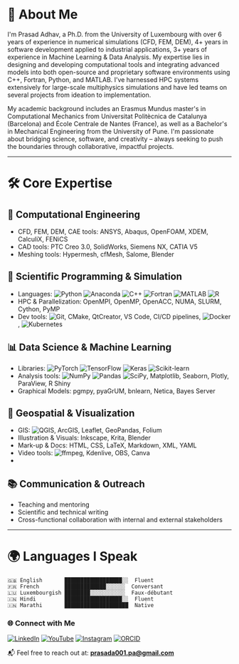 # 👋 About Me

I'm Prasad Adhav, a Ph.D. from the University of Luxembourg with over 6 years of experience in numerical simulations (CFD, FEM, DEM), 4+ years in software development applied to industrial applications, 3+ years of experience in Machine Learning & Data Analysis. My expertise lies in designing and developing computational tools and integrating advanced models into both open-source and proprietary software environments using C++, Fortran, Python, and MATLAB. I’ve harnessed HPC systems extensively for large-scale multiphysics simulations and have led teams on several projects from ideation to implementation.

My academic background includes an Erasmus Mundus master's in Computational Mechanics from Universitat Politècnica de Catalunya (Barcelona) and École Centrale de Nantes (France), as well as a Bachelor's in Mechanical Engineering from the University of Pune. I'm passionate about bridging science, software, and creativity – always seeking to push the boundaries through collaborative, impactful projects.

---

# 🛠️ Core Expertise

## 🧠 Computational Engineering
- CFD, FEM, DEM, CAE tools: ANSYS, Abaqus, OpenFOAM, XDEM, CalculiX, FENiCS
- CAD tools: PTC Creo 3.0, SolidWorks, Siemens NX, CATIA V5
- Meshing tools: Hypermesh, cfMesh, Salome, Blender

## 🧬 Scientific Programming & Simulation
- Languages: ![Python](https://img.shields.io/badge/python-3670A0?style=flat&logo=python&logoColor=ffdd54)
![Anaconda](https://img.shields.io/badge/Anaconda-%2344A833.svg?style=flat&logo=anaconda&logoColor=white)
![C++](https://img.shields.io/badge/C++-00599C?style=flat&logo=c%2B%2B&logoColor=white)
![Fortran](https://img.shields.io/badge/Fortran-734F96?style=flat)
![MATLAB](https://img.shields.io/badge/MATLAB-0076A8?style=flat)
![R](https://img.shields.io/badge/R-276DC3?style=flat&logo=r&logoColor=white)
- HPC & Parallelization: OpenMPI, OpenMP, OpenACC, NUMA, SLURM, Cython, PyMP
- Dev tools: ![Git](https://img.shields.io/badge/Git-F05032?style=flat&logo=git&logoColor=white), CMake, QtCreator, VS Code, CI/CD pipelines, ![Docker](https://img.shields.io/badge/Docker-2496ED?style=flat&logo=docker&logoColor=white), ![Kubernetes](https://img.shields.io/badge/Kubernetes-326CE5?style=flat&logo=kubernetes&logoColor=white)

## 📊 Data Science & Machine Learning
- Libraries: ![PyTorch](https://img.shields.io/badge/PyTorch-EE4C2C?style=flat&logo=pytorch&logoColor=white)
![TensorFlow](https://img.shields.io/badge/TensorFlow-FF6F00?style=flat&logo=tensorflow&logoColor=white)
![Keras](https://img.shields.io/badge/Keras-D00000?style=flat&logo=keras&logoColor=white)
![Scikit-learn](https://img.shields.io/badge/scikit--learn-F7931E?style=flat&logo=scikitlearn&logoColor=white)
- Analysis tools: ![NumPy](https://img.shields.io/badge/NumPy-013243?style=flat&logo=numpy&logoColor=white)
![Pandas](https://img.shields.io/badge/Pandas-150458?style=flat&logo=pandas&logoColor=white)
![SciPy](https://img.shields.io/badge/SciPy-8CAAE6?style=flat&logo=scipy&logoColor=white), Matplotlib, Seaborn, Plotly, ParaView, R Shiny
- Graphical Models: pgmpy, pyaGrUM, bnlearn, Netica, Bayes Server

## 🧭 Geospatial & Visualization
- GIS: ![QGIS](https://img.shields.io/badge/QGIS-589632?style=flat&logo=qgis&logoColor=white), ArcGIS, Leaflet, GeoPandas, Folium
- Illustration & Visuals: Inkscape, Krita, Blender
- Mark-up & Docs: HTML, CSS, LaTeX, Markdown, XML, YAML
- Video tools: ![ffmpeg](https://img.shields.io/badge/FFmpeg-007808?style=flat&logo=ffmpeg&logoColor=white), Kdenlive, OBS, Canva
- 
## 📚 Communication & Outreach
- Teaching and mentoring
- Scientific and technical writing
- Cross-functional collaboration with internal and external stakeholders

---

# 🌍 Languages I Speak

```text
🇬🇧 English       ██████████████████░░  Fluent  
🇫🇷 French        █████████████░░░░░░  Conversant  
🇱🇺 Luxembourgish ████████░░░░░░░░░░░  Faux-débutant  
🇮🇳 Hindi         ██████████████████░░  Fluent  
🇮🇳 Marathi       ████████████████████  Native  
```
### 🌐 Connect with Me

[![LinkedIn](https://img.shields.io/badge/LinkedIn-%230077B5.svg?style=flat&logo=linkedin&logoColor=white)](https://www.linkedin.com/in/psa93/)
[![YouTube](https://img.shields.io/badge/YouTube-FF0000?style=flat&logo=youtube&logoColor=white)](https://www.youtube.com/@prasadadhav93)
[![Instagram](https://img.shields.io/badge/Instagram-%23E4405F.svg?style=flat&logo=Instagram&logoColor=white)](https://www.instagram.com/dory_and_panda/)
[![ORCID](https://img.shields.io/badge/ORCID-A6CE39?style=flat&logo=orcid&logoColor=white)](https://orcid.org/0000-0002-4641-0844)

📬 Feel free to reach out at: **prasada001.pa@gmail.com**
